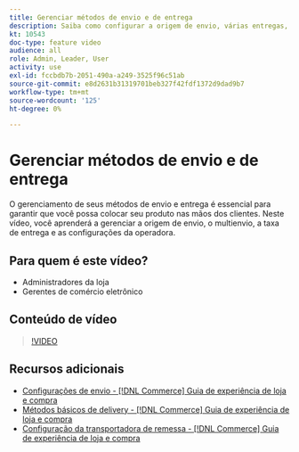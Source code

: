 ```yaml
---
title: Gerenciar métodos de envio e de entrega
description: Saiba como configurar a origem de envio, várias entregas, taxa de entrega e configurações de operadora para sua loja do Commerce.
kt: 10543
doc-type: feature video
audience: all
role: Admin, Leader, User
activity: use
exl-id: fccbdb7b-2051-490a-a249-3525f96c51ab
source-git-commit: e8d2631b31319701beb327f42fdf1372d9dad9b7
workflow-type: tm+mt
source-wordcount: '125'
ht-degree: 0%

---
```


# Gerenciar métodos de envio e de entrega

O gerenciamento de seus métodos de envio e entrega é essencial para garantir que você possa colocar seu produto nas mãos dos clientes. Neste vídeo, você aprenderá a gerenciar a origem de envio, o multienvio, a taxa de entrega e as configurações da operadora.

## Para quem é este vídeo?

- Administradores da loja
- Gerentes de comércio eletrônico

## Conteúdo de vídeo

>[!VIDEO](https://video.tv.adobe.com/v/343658?quality=12&learn=on)

## Recursos adicionais

- [Configurações de envio - [!DNL Commerce] Guia de experiência de loja e compra](https://experienceleague.adobe.com/docs/commerce-admin/stores-sales/delivery/shipping-settings.html)
- [Métodos básicos de delivery - [!DNL Commerce] Guia de experiência de loja e compra](https://experienceleague.adobe.com/docs/commerce-admin/stores-sales/delivery/delivery.html#basic-delivery-methods)
- [Configuração da transportadora de remessa - [!DNL Commerce] Guia de experiência de loja e compra](https://experienceleague.adobe.com/docs/commerce-admin/stores-sales/delivery/shipping-carriers/carriers.html)
